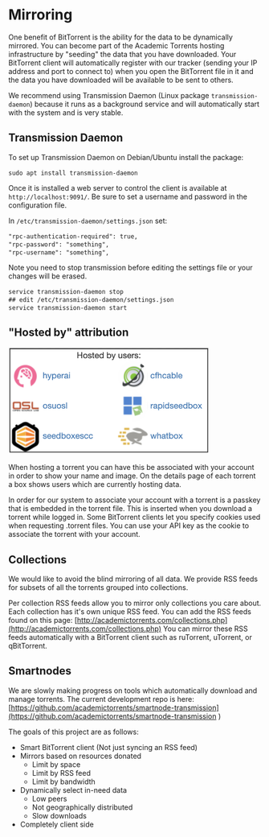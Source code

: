 # Mirroring

One benefit of BitTorrent is the ability for the data to be dynamically mirrored. You can become part of the Academic Torrents hosting infrastructure by "seeding" the data that you have downloaded. Your BitTorrent client will automatically register with our tracker (sending your IP address and port to connect to) when you open the BitTorrent file in it and the data you have downloaded will be available to be sent to others. 

We recommend using Transmission Daemon (Linux package `transmission-daemon`) because it runs as a background service and will automatically start with the system and is very stable. 


## Transmission Daemon

To set up Transmission Daemon on Debian/Ubuntu install the package:

```
sudo apt install transmission-daemon
```

Once it is installed a web server to control the client is available at `http://localhost:9091/`. Be sure to set a username and password in the configuration file. 


In `/etc/transmission-daemon/settings.json` set:
```
"rpc-authentication-required": true,
"rpc-password": "something",
"rpc-username": "something",
```


Note you need to stop transmission before editing the settings file or your changes will be erased.
```
service transmission-daemon stop
## edit /etc/transmission-daemon/settings.json
service transmission-daemon start
```


## "Hosted by" attribution

<img src="_static/img/hostedby.png" width="400px">

When hosting a torrent you can have this be associated with your account in order to show your name and image. On the details page of each torrent a box shows users which are currently hosting data.

In order for our system to associate your account with a torrent is a passkey that is embedded in the torrent file. This is inserted when you download a torrent while logged in. Some BitTorrent clients let you specify cookies used when requesting .torrent files. You can use your API key as the cookie to associate the torrent with your account.

## Collections

We would like to avoid the blind mirroring of all data. We provide RSS feeds for subsets of all the torrents grouped into collections.

Per collection RSS feeds allow you to mirror only collections you care about. Each collection has it's own unique RSS feed. You can add the RSS feeds found on this page: [http://academictorrents.com/collections.php](http://academictorrents.com/collections.php) You can mirror these RSS feeds automatically with a BitTorrent client such as ruTorrent, uTorrent, or qBitTorrent. 


## Smartnodes

We are slowly making progress on tools which automatically download and manage torrents. The current development repo is here: [https://github.com/academictorrents/smartnode-transmission](https://github.com/academictorrents/smartnode-transmission )

The goals of this project are as follows:

- Smart BitTorrent client (Not just syncing an RSS feed)
- Mirrors based on resources donated
  - Limit by space
  - Limit by RSS feed
  - Limit by bandwidth
- Dynamically select in-need data
  - Low peers
  - Not geographically distributed
  - Slow downloads
- Completely client side 








